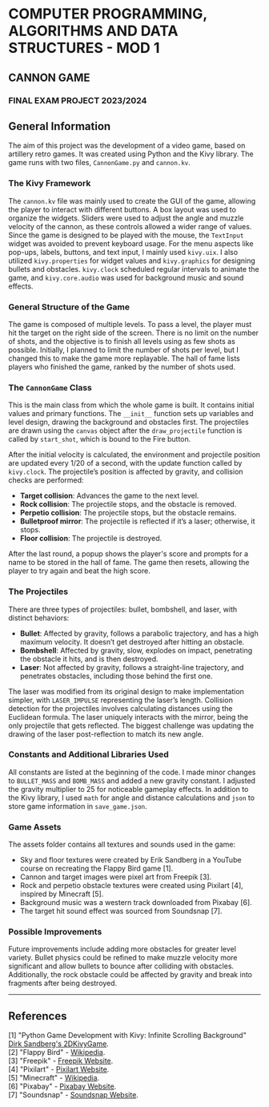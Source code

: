 # COMPUTER PROGRAMMING, ALGORITHMS AND DATA STRUCTURES - MOD 1  
## CANNON GAME  
### FINAL EXAM PROJECT 2023/2024

## General Information
The aim of this project was the development of a video game, based on artillery retro games. It was created using Python and the Kivy library. The game runs with two files, `CannonGame.py` and `cannon.kv`.

### The Kivy Framework
The `cannon.kv` file was mainly used to create the GUI of the game, allowing the player to interact with different buttons. A box layout was used to organize the widgets. Sliders were used to adjust the angle and muzzle velocity of the cannon, as these controls allowed a wider range of values. Since the game is designed to be played with the mouse, the `TextInput` widget was avoided to prevent keyboard usage. For the menu aspects like pop-ups, labels, buttons, and text input, I mainly used `kivy.uix`. I also utilized `kivy.properties` for widget values and `kivy.graphics` for designing bullets and obstacles. `kivy.clock` scheduled regular intervals to animate the game, and `kivy.core.audio` was used for background music and sound effects.

### General Structure of the Game
The game is composed of multiple levels. To pass a level, the player must hit the target on the right side of the screen. There is no limit on the number of shots, and the objective is to finish all levels using as few shots as possible. Initially, I planned to limit the number of shots per level, but I changed this to make the game more replayable. The hall of fame lists players who finished the game, ranked by the number of shots used.

### The `CannonGame` Class
This is the main class from which the whole game is built. It contains initial values and primary functions. The `__init__` function sets up variables and level design, drawing the background and obstacles first. The projectiles are drawn using the `canvas` object after the `draw_projectile` function is called by `start_shot`, which is bound to the Fire button.

After the initial velocity is calculated, the environment and projectile position are updated every 1/20 of a second, with the update function called by `kivy.clock`. The projectile’s position is affected by gravity, and collision checks are performed:
- **Target collision**: Advances the game to the next level.
- **Rock collision**: The projectile stops, and the obstacle is removed.
- **Perpetio collision**: The projectile stops, but the obstacle remains.
- **Bulletproof mirror**: The projectile is reflected if it’s a laser; otherwise, it stops.
- **Floor collision**: The projectile is destroyed.

After the last round, a popup shows the player's score and prompts for a name to be stored in the hall of fame. The game then resets, allowing the player to try again and beat the high score.

### The Projectiles
There are three types of projectiles: bullet, bombshell, and laser, with distinct behaviors:
- **Bullet**: Affected by gravity, follows a parabolic trajectory, and has a high maximum velocity. It doesn’t get destroyed after hitting an obstacle.
- **Bombshell**: Affected by gravity, slow, explodes on impact, penetrating the obstacle it hits, and is then destroyed.
- **Laser**: Not affected by gravity, follows a straight-line trajectory, and penetrates obstacles, including those behind the first one.

The laser was modified from its original design to make implementation simpler, with `LASER_IMPULSE` representing the laser’s length. Collision detection for the projectiles involves calculating distances using the Euclidean formula. The laser uniquely interacts with the mirror, being the only projectile that gets reflected. The biggest challenge was updating the drawing of the laser post-reflection to match its new angle.

### Constants and Additional Libraries Used
All constants are listed at the beginning of the code. I made minor changes to `BULLET_MASS` and `BOMB_MASS` and added a new gravity constant. I adjusted the gravity multiplier to 25 for noticeable gameplay effects. In addition to the Kivy library, I used `math` for angle and distance calculations and `json` to store game information in `save_game.json`.

### Game Assets
The assets folder contains all textures and sounds used in the game:
- Sky and floor textures were created by Erik Sandberg in a YouTube course on recreating the Flappy Bird game [1].
- Cannon and target images were pixel art from Freepik [3].
- Rock and perpetio obstacle textures were created using Pixilart [4], inspired by Minecraft [5].
- Background music was a western track downloaded from Pixabay [6].
- The target hit sound effect was sourced from Soundsnap [7].

### Possible Improvements
Future improvements include adding more obstacles for greater level variety. Bullet physics could be refined to make muzzle velocity more significant and allow bullets to bounce after colliding with obstacles. Additionally, the rock obstacle could be affected by gravity and break into fragments after being destroyed.

---

## References
[1] "Python Game Development with Kivy: Infinite Scrolling Background"  
   [Dirk Sandberg's 2DKivyGame](https://github.com/Dirk-Sandberg/2DKivyGame).  
[2] "Flappy Bird" - [Wikipedia](https://en.wikipedia.org/wiki/Flappy_Bird).  
[3] "Freepik" - [Freepik Website](https://www.freepik.com/).  
[4] "Pixilart" - [Pixilart Website](https://www.pixilart.com/).  
[5] "Minecraft" - [Wikipedia](https://en.wikipedia.org/wiki/Minecraft).  
[6] "Pixabay" - [Pixabay Website](https://pixabay.com/).  
[7] "Soundsnap" - [Soundsnap Website](https://www.soundsnap.com/).
